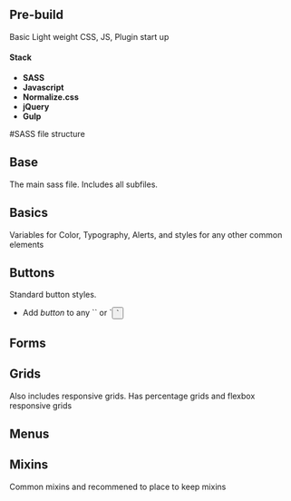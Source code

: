 ## Pre-build
<p>Basic Light weight CSS, JS, Plugin start up</p>

<h4>Stack</h4>
<ul>
  <li><b>SASS</b></li>
  <li><b>Javascript</b></li>
  <li><b>Normalize.css</b></li>
  <li><b>jQuery</b></li>
  <li><b>Gulp</b></li>
</ul>


#SASS file structure

## Base
<p>The main sass file. Includes all subfiles.</p>

## Basics
<p>Variables for Color, Typography, Alerts, and styles for any other common elements</p>

## Buttons
<p>Standard button styles.</p>
<ul>
  <li>Add <i>button</i> to any `<a>` or `<button>`</li>
</ul>

## Forms

## Grids
<p>Also includes responsive grids. Has percentage grids and flexbox responsive grids</p>

## Menus

## Mixins
<p>Common mixins and recommened to place to keep mixins</p>